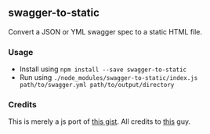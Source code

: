 ## swagger-to-static

Convert a JSON or YML swagger spec to a static HTML file.

### Usage
* Install using `npm install --save swagger-to-static`
* Run using `./node_modules/swagger-to-static/index.js path/to/swagger.yml path/to/output/directory`


### Credits
This is merely a js port of [this gist](https://gist.github.com/oseiskar/dbd51a3727fc96dcf5ed189fca491fb3). All credits to [this](https://github.com/oseiskar) guy.
